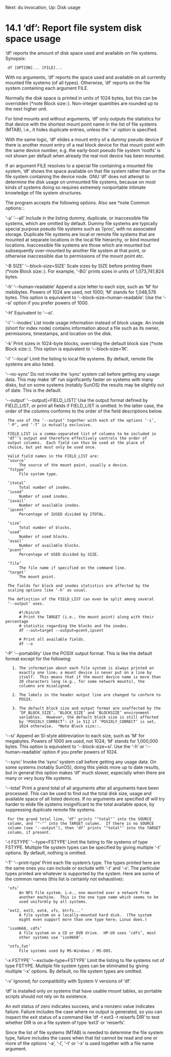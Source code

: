 Next: du invocation,  Up: Disk usage

14.1 ‘df’: Report file system disk space usage
==============================================

‘df’ reports the amount of disk space used and available on file
systems.  Synopsis:

     df [OPTION]... [FILE]...

   With no arguments, ‘df’ reports the space used and available on all
currently mounted file systems (of all types).  Otherwise, ‘df’ reports
on the file system containing each argument FILE.

   Normally the disk space is printed in units of 1024 bytes, but this
can be overridden (*note Block size::).  Non-integer quantities are
rounded up to the next higher unit.

   For bind mounts and without arguments, ‘df’ only outputs the
statistics for that device with the shortest mount point name in the
list of file systems (MTAB), i.e., it hides duplicate entries, unless
the ‘-a’ option is specified.

   With the same logic, ‘df’ elides a mount entry of a dummy pseudo
device if there is another mount entry of a real block device for that
mount point with the same device number, e.g.  the early-boot pseudo
file system ‘rootfs’ is not shown per default when already the real root
device has been mounted.

   If an argument FILE resolves to a special file containing a mounted
file system, ‘df’ shows the space available on that file system rather
than on the file system containing the device node.  GNU ‘df’ does not
attempt to determine the disk usage on unmounted file systems, because
on most kinds of systems doing so requires extremely nonportable
intimate knowledge of file system structures.

   The program accepts the following options.  Also see *note Common
options::.

‘-a’
‘--all’
     Include in the listing dummy, duplicate, or inaccessible file
     systems, which are omitted by default.  Dummy file systems are
     typically special purpose pseudo file systems such as ‘/proc’, with
     no associated storage.  Duplicate file systems are local or remote
     file systems that are mounted at separate locations in the local
     file hierarchy, or bind mounted locations.  Inaccessible file
     systems are those which are mounted but subsequently over-mounted
     by another file system at that point, or otherwise inaccessible due
     to permissions of the mount point etc.

‘-B SIZE’
‘--block-size=SIZE’
     Scale sizes by SIZE before printing them (*note Block size::).  For
     example, ‘-BG’ prints sizes in units of 1,073,741,824 bytes.

‘-h’
‘--human-readable’
     Append a size letter to each size, such as ‘M’ for mebibytes.
     Powers of 1024 are used, not 1000; ‘M’ stands for 1,048,576 bytes.
     This option is equivalent to ‘--block-size=human-readable’.  Use
     the ‘--si’ option if you prefer powers of 1000.

‘-H’
     Equivalent to ‘--si’.

‘-i’
‘--inodes’
     List inode usage information instead of block usage.  An inode
     (short for index node) contains information about a file such as
     its owner, permissions, timestamps, and location on the disk.

‘-k’
     Print sizes in 1024-byte blocks, overriding the default block size
     (*note Block size::).  This option is equivalent to
     ‘--block-size=1K’.

‘-l’
‘--local’
     Limit the listing to local file systems.  By default, remote file
     systems are also listed.

‘--no-sync’
     Do not invoke the ‘sync’ system call before getting any usage data.
     This may make ‘df’ run significantly faster on systems with many
     disks, but on some systems (notably SunOS) the results may be
     slightly out of date.  This is the default.

‘--output’
‘--output[=FIELD_LIST]’
     Use the output format defined by FIELD_LIST, or print all fields if
     FIELD_LIST is omitted.  In the latter case, the order of the
     columns conforms to the order of the field descriptions below.

     The use of the ‘--output’ together with each of the options ‘-i’,
     ‘-P’, and ‘-T’ is mutually exclusive.

     FIELD_LIST is a comma-separated list of columns to be included in
     ‘df’’s output and therefore effectively controls the order of
     output columns.  Each field can thus be used at the place of
     choice, but yet must only be used once.

     Valid field names in the FIELD_LIST are:
     ‘source’
          The source of the mount point, usually a device.
     ‘fstype’
          File system type.

     ‘itotal’
          Total number of inodes.
     ‘iused’
          Number of used inodes.
     ‘iavail’
          Number of available inodes.
     ‘ipcent’
          Percentage of IUSED divided by ITOTAL.

     ‘size’
          Total number of blocks.
     ‘used’
          Number of used blocks.
     ‘avail’
          Number of available blocks.
     ‘pcent’
          Percentage of USED divided by SIZE.

     ‘file’
          The file name if specified on the command line.
     ‘target’
          The mount point.

     The fields for block and inodes statistics are affected by the
     scaling options like ‘-h’ as usual.

     The definition of the FIELD_LIST can even be split among several
     ‘--output’ uses.

          #!/bin/sh
          # Print the TARGET (i.e., the mount point) along with their percentage
          # statistic regarding the blocks and the inodes.
          df --out=target --output=pcent,ipcent

          # Print all available fields.
          df --o

‘-P’
‘--portability’
     Use the POSIX output format.  This is like the default format
     except for the following:

       1. The information about each file system is always printed on
          exactly one line; a mount device is never put on a line by
          itself.  This means that if the mount device name is more than
          20 characters long (e.g., for some network mounts), the
          columns are misaligned.

       2. The labels in the header output line are changed to conform to
          POSIX.

       3. The default block size and output format are unaffected by the
          ‘DF_BLOCK_SIZE’, ‘BLOCK_SIZE’ and ‘BLOCKSIZE’ environment
          variables.  However, the default block size is still affected
          by ‘POSIXLY_CORRECT’: it is 512 if ‘POSIXLY_CORRECT’ is set,
          1024 otherwise.  *Note Block size::.

‘--si’
     Append an SI-style abbreviation to each size, such as ‘M’ for
     megabytes.  Powers of 1000 are used, not 1024; ‘M’ stands for
     1,000,000 bytes.  This option is equivalent to ‘--block-size=si’.
     Use the ‘-h’ or ‘--human-readable’ option if you prefer powers of
     1024.

‘--sync’
     Invoke the ‘sync’ system call before getting any usage data.  On
     some systems (notably SunOS), doing this yields more up to date
     results, but in general this option makes ‘df’ much slower,
     especially when there are many or very busy file systems.

‘--total’
     Print a grand total of all arguments after all arguments have been
     processed.  This can be used to find out the total disk size, usage
     and available space of all listed devices.  If no arguments are
     specified df will try harder to elide file systems insignificant to
     the total available space, by suppressing duplicate remote file
     systems.

     For the grand total line, ‘df’ prints ‘"total"’ into the SOURCE
     column, and ‘"-"’ into the TARGET column.  If there is no SOURCE
     column (see ‘--output’), then ‘df’ prints ‘"total"’ into the TARGET
     column, if present.

‘-t FSTYPE’
‘--type=FSTYPE’
     Limit the listing to file systems of type FSTYPE.  Multiple file
     system types can be specified by giving multiple ‘-t’ options.  By
     default, nothing is omitted.

‘-T’
‘--print-type’
     Print each file system’s type.  The types printed here are the same
     ones you can include or exclude with ‘-t’ and ‘-x’.  The particular
     types printed are whatever is supported by the system.  Here are
     some of the common names (this list is certainly not exhaustive):

     ‘nfs’
          An NFS file system, i.e., one mounted over a network from
          another machine.  This is the one type name which seems to be
          used uniformly by all systems.

     ‘ext2, ext3, ext4, xfs, btrfs...’
          A file system on a locally-mounted hard disk.  (The system
          might even support more than one type here; Linux does.)

     ‘iso9660, cdfs’
          A file system on a CD or DVD drive.  HP-UX uses ‘cdfs’, most
          other systems use ‘iso9660’.

     ‘ntfs,fat’
          File systems used by MS-Windows / MS-DOS.

‘-x FSTYPE’
‘--exclude-type=FSTYPE’
     Limit the listing to file systems not of type FSTYPE.  Multiple
     file system types can be eliminated by giving multiple ‘-x’
     options.  By default, no file system types are omitted.

‘-v’
     Ignored; for compatibility with System V versions of ‘df’.

   ‘df’ is installed only on systems that have usable mount tables, so
portable scripts should not rely on its existence.

   An exit status of zero indicates success, and a nonzero value
indicates failure.  Failure includes the case where no output is
generated, so you can inspect the exit status of a command like ‘df -t
ext3 -t reiserfs DIR’ to test whether DIR is on a file system of type
‘ext3’ or ‘reiserfs’.

   Since the list of file systems (MTAB) is needed to determine the file
system type, failure includes the cases when that list cannot be read
and one or more of the options ‘-a’, ‘-l’, ‘-t’ or ‘-x’ is used together
with a file name argument.

